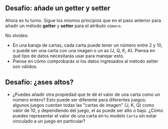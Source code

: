 ## Desafío: añade un getter y setter

Ahora es tu turno. Sigue los mismos principios que en el paso anterior para añadir un método **getter** y **setter** para el atributo `número`.

No olvides:

- En una baraja de cartas, cada carta puede tener un número entre 2 y 10, o puede ser una carta con una imagen o un as (J, Q, K, A). Piensa en qué tipo de datos necesitarás usar para manejar esto.
- Piense en cómo comprobarás si los datos ingresados al método setter son válidos.

## Desafío: ¿ases altos?

- ¿Puedes añadir otra propiedad que te dé el valor de una carta como un número entero? Esto puede ser diferente para diferentes juegos: algunos juegos cuentan todas las "cartas de imagen" (J, K, Q) como valor de 10, y dependiendo del juego, el as puede ser alto o bajo. ¿Cómo puedes representar el valor de una carta en tu modelo `Carta` sin estar vinculado a un juego en particular?
